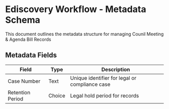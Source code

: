 <!-- description: Documentation about Ediscovery Workflow - Metadata Schema for Your Organization. -->
# Ediscovery Workflow - Metadata Schema

This document outlines the metadata structure for managing Counil Meeting & Agenda Bill Records
## **Metadata Fields**
| **Field**               | **Type**           | **Description** |
|-------------------------|-------------------|----------------|
| Case Number | Text | Unique identifier for legal or compliance case |
| Retention Period | Choice | Legal hold period for records |